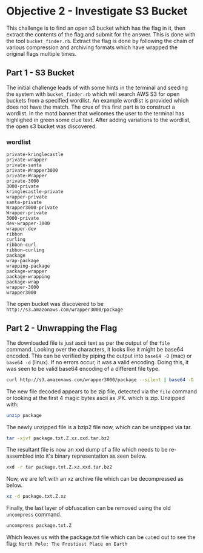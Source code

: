 # Objective 2 - Investigate S3 Bucket
This challenge is to find an open s3 bucket which has the flag in it, then extract the contents of the flag and submit for the answer. This is done with the tool `bucket_finder.rb`. Extract the flag is done by following the chain of various compression and archiving formats which have wrapped the original flags multiple times.

## Part 1 - S3 Bucket
The initial challenge leads of with some hints in the terminal and seeding the system with `bucket_finder.rb` which will search AWS S3 for open buckets from a specified wordlist. An example wordlist is provided which does not have the match. The crux of this first part is to construct a wordlist. In the motd banner that welcomes the user to the terminal has highlighed in green some clue text. After adding variations to the wordlist, the open s3 bucket was discovered.

### wordlist
```
private-kringlecastle
private-wrapper
private-santa
private-Wrapper3000
private-Wrapper
private-3000
3000-private
kringlecastle-private
wrapper-private
santa-private
Wrapper3000-private
Wrapper-private
3000-private
dev-wrapper-3000
wrapper-dev
ribbon
curling
ribbon-curl
ribbon-curling
package
wrap-package
wrapping-package
package-wrapper
package-wrapping
package-wrap
wrapper-3000
wrapper3000
```

The open bucket was discovered to be `http://s3.amazonaws.com/wrapper3000/package`

## Part 2 - Unwrapping the Flag
The downloaded file is just ascii text as per the output of the `file` command. Looking over the characters, it looks like it might be base64 encoded. This can be verified by piping the output into `base64 -D` (mac) or `base64 -d` (linux). If no errors occur, it was a valid encoding. Doing this, it was seen to be valid base64 encoding of a different file type.

```bash
curl http://s3.amazonaws.com/wrapper3000/package --silent | base64 -D | tee package
```

The new file decoded appears to be zip file, detected via the `file` command or looking at the first 4 magic bytes ascii as .PK. which is zip. Unzipped with:

```bash
unzip package
```

The newly unzipped file is a bzip2 file now, which can be unzipped via tar.
```bash
tar -xjvf package.txt.Z.xz.xxd.tar.bz2
```

The resultant file is now an xxd dump of a file which needs to be re-assembled into it's binary representation as seen below.
```bash
xxd -r tar package.txt.Z.xz.xxd.tar.bz2
```

Now, we are left with an xz archive file which can be decompressed as below.
```bash
xz -d package.txt.Z.xz
```

Finally, the last layer of obfuscation can be removed using the old `uncompress` command.
```bash
uncompress package.txt.Z
```

Which leaves us with the package.txt file which can be `cat`ed out to see the flag:
`North Pole: The Frostiest Place on Earth`
